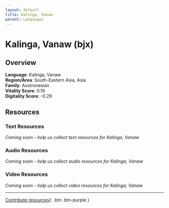 ```yaml
---
layout: default
title: Kalinga, Vanaw
parent: Languages
---
```


# Kalinga, Vanaw (bjx)

## Overview

**Language**: Kalinga, Vanaw  
**Region/Area**: South-Eastern Asia, Asia  
**Family**: Austronesian  
**Vitality Score**: 0.19  
**Digitality Score**: -0.29  

## Resources

### Text Resources
*Coming soon - help us collect text resources for Kalinga, Vanaw*

### Audio Resources
*Coming soon - help us collect audio resources for Kalinga, Vanaw*

### Video Resources
*Coming soon - help us collect video resources for Kalinga, Vanaw*

---

[Contribute resources](https://fairtrain.github.io/){: .btn .btn-purple }
